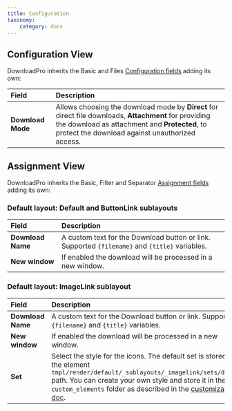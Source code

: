 ```yaml
---
title: Configuration
taxonomy:
    category: docs
---
```


## Configuration View

DownloadPro inherits the Basic and Files [Configuration fields](/zoolanders/elements/fields#configuration) adding its own:

| Field       | Description |
| :---------- | :---------- |
| **Download Mode** | Allows choosing the download mode by **Direct** for direct file downloads, **Attachment** for providing the download as attachment and **Protected**, to protect the download against unauthorized access. |

## Assignment View

DownloadPro inherits the Basic, Filter and Separator [Assignment fields](/zoolanders/elements/fields#assignment) adding its own:

### Default layout: Default and ButtonLink sublayouts

| Field       | Description |
| :---------- | :---------- |
| **Download Name** | A custom text for the Download button or link. Supported `{filename}` and `{title}` variables. |
| **New window** | If enabled the download will be processed in a new window. |

### Default layout: ImageLink sublayout

| Field       | Description |
| :---------- | :---------- |
| **Download Name** | A custom text for the Download button or link. Supported `{filename}` and `{title}` variables. |
| **New window** | If enabled the download will be processed in a new window. |
| **Set** | Select the style for the icons. The default set is stored in the element `tmpl/render/default/_sublayouts/_imagelink/sets/default` path. You can create your own style and store it in the `custom_elements` folder as described in the [customizations doc](/zoolanders/elements/customizations). |
